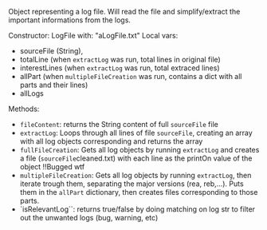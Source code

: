 Object representing a log file. Will read the file and simplify/extract the important informations from the logs.

Constructor: LogFile with: "aLogFile.txt"
Local vars: 
- sourceFile (String), 
- totalLine (when `extractLog` was run, total lines in original file)
- interestLines (when `extractLog` was run, total extraced lines)
- allPart (when `multipleFileCreation` was run, contains a dict with all parts and their lines)
- allLogs

Methods:
- `fileContent`: returns the String content of full `sourceFile` file
- `extractLog`: Loops through all lines of file `sourceFile`, creating an array with all log objects corresponding and returns the array
- `fullFileCreation`: Gets all log objects by running `extractLog` and creates a file (`sourceFile`cleaned.txt) with each line as the printOn value of the object !!Bugged wtf
- `multipleFileCreation`: Gets all log objects by running `extractLog`, then iterate trough them, separating the major versions (rea, reb,...). Puts them in the `allPart` dictionary, then creates files corresponding to those parts.
- `isRelevantLog``: returns true/false by doing matching on log str to filter out the unwanted logs (bug, warning, etc)